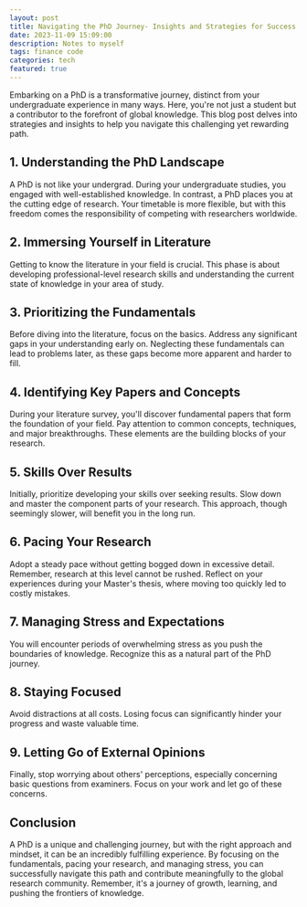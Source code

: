 ```yaml
---
layout: post
title: Navigating the PhD Journey- Insights and Strategies for Success
date: 2023-11-09 15:09:00
description: Notes to myself
tags: finance code
categories: tech
featured: true
---
```


Embarking on a PhD is a transformative journey, distinct from your undergraduate experience in many ways. Here, you're not just a student but a contributor to the forefront of global knowledge. This blog post delves into strategies and insights to help you navigate this challenging yet rewarding path.

## 1. **Understanding the PhD Landscape**

A PhD is not like your undergrad. During your undergraduate studies, you engaged with well-established knowledge. In contrast, a PhD places you at the cutting edge of research. Your timetable is more flexible, but with this freedom comes the responsibility of competing with researchers worldwide.

## 2. **Immersing Yourself in Literature**

Getting to know the literature in your field is crucial. This phase is about developing professional-level research skills and understanding the current state of knowledge in your area of study.

## 3. **Prioritizing the Fundamentals**

Before diving into the literature, focus on the basics. Address any significant gaps in your understanding early on. Neglecting these fundamentals can lead to problems later, as these gaps become more apparent and harder to fill.

## 4. **Identifying Key Papers and Concepts**

During your literature survey, you'll discover fundamental papers that form the foundation of your field. Pay attention to common concepts, techniques, and major breakthroughs. These elements are the building blocks of your research.

## 5. **Skills Over Results**

Initially, prioritize developing your skills over seeking results. Slow down and master the component parts of your research. This approach, though seemingly slower, will benefit you in the long run.

## 6. **Pacing Your Research**

Adopt a steady pace without getting bogged down in excessive detail. Remember, research at this level cannot be rushed. Reflect on your experiences during your Master's thesis, where moving too quickly led to costly mistakes.

## 7. **Managing Stress and Expectations**

You will encounter periods of overwhelming stress as you push the boundaries of knowledge. Recognize this as a natural part of the PhD journey.

## 8. **Staying Focused**

Avoid distractions at all costs. Losing focus can significantly hinder your progress and waste valuable time.

## 9. **Letting Go of External Opinions**

Finally, stop worrying about others' perceptions, especially concerning basic questions from examiners. Focus on your work and let go of these concerns.

## Conclusion

A PhD is a unique and challenging journey, but with the right approach and mindset, it can be an incredibly fulfilling experience. By focusing on the fundamentals, pacing your research, and managing stress, you can successfully navigate this path and contribute meaningfully to the global research community. Remember, it's a journey of growth, learning, and pushing the frontiers of knowledge.